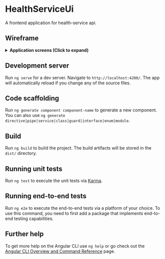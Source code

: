 # HealthServiceUi

A frontend application for health-service api.

## Wireframe

<details>
<summary><b>Application screens (Click to expand)</b></summary>

#### Upcoming Appointment Screen
![Appointment](../images/app-wireframes/ui/hs-ui-app.png)
#### Appointment Creation Screen
![User Details](../images/app-wireframes/ui/hs-ui-app-create.png)
#### Appointment Creation Screen (Validation messages)
![User Details](../images/app-wireframes/ui/hs-ui-app-create-validate.png)
#### User Details Screen
![User Details](../images/app-wireframes/ui/hs-ui-user.png)

</details>

## Development server

Run `ng serve` for a dev server. Navigate to `http://localhost:4200/`. The app will automatically reload if you change any of the source files.

## Code scaffolding

Run `ng generate component component-name` to generate a new component. You can also use `ng generate directive|pipe|service|class|guard|interface|enum|module`.

## Build

Run `ng build` to build the project. The build artifacts will be stored in the `dist/` directory.

## Running unit tests

Run `ng test` to execute the unit tests via [Karma](https://karma-runner.github.io).

## Running end-to-end tests

Run `ng e2e` to execute the end-to-end tests via a platform of your choice. To use this command, you need to first add a package that implements end-to-end testing capabilities.

## Further help

To get more help on the Angular CLI use `ng help` or go check out the [Angular CLI Overview and Command Reference](https://angular.io/cli) page.
